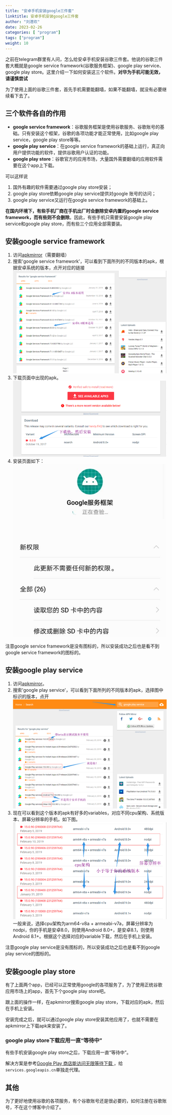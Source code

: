 ```yaml
---
title: "安卓手机安装google三件套"
linktitle: 安卓手机安装google三件套
author: "刘港欢"
date: 2023-02-26
categories: [ "program"]
tags: ["program"]
weight: 10
---
```


之前在telegram群里有人问，怎么给安卓手机安装谷歌三件套。他说的谷歌三件套大概就是google service framework(谷歌服务框架)、google play service、google play store。这里介绍一下如何安装这三个软件。**对华为手机可能无效，请谨慎尝试**
<!--more-->

为了使用上面的谷歌三件套，首先手机需要能翻墙，如果不能翻墙，就没有必要继续看下去了。

## 三个软件各自的作用

- **google service framework**：谷歌服务框架是使用谷歌服务、谷歌账号的基础。只有安装这个框架，谷歌的各项功能才能正常使用，比如google play service，google play store等等。
- **google play service**：在google service framework的基础上运行，真正向用户提供功能的软件，提供谷歌用户认证的功能。
- **google play store**：谷歌官方的应用市场，大量国外需要翻墙的应用软件需要在这个app上下载。

可以这样说
1. 国外有趣的软件需要通过google play store安装；
2. google play store依赖google play service提供对google 账号的访问；
3. google play service又运行在google service framework的基础上。

**在国内环境下，有些手机厂商在手机出厂时会删除安卓内置的google service framework，而有些则不会删除**。因此，有些手机只需要安装google play service和google play store，而有些三个应用全部需要装。

## 安装google service framework

1. 访问[apkmirror](https://www.apkmirror.com/)（需要翻墙）
2. 搜索'google service framework'，可以看到下面所列的不同版本的apk，根据安卓系统的版本，点开对应的链接
![](/img/gsf-version.png)
3. 下载页面中出现的apk。
![](/img/gsf-download.png)
4. 安装页面如下：
![](/img/gsf-install.jpg)

注意google service framework是没有图标的，所以安装成功之后也是看不到google service framework的图标的。

## 安装google play service

1. 访问[apkmirror](https://www.apkmirror.com/)。
2. 搜索'google play service'，可以看到下面所列的不同版本的apk，选择图中标识的版本，点开
![apkmirror-google-service.png](/img/apkmirror-google-service.png)
3. 现在可以看到这个版本的apk有好多的variables，对应不同cpu架构、系统版本、屏幕分辨率的手机，如下图。
![](/img/google-play-service-variables.png)
一般来说，选择cpu架构为arm64-v8a + armeabi-v7a，屏幕分辨率为nodpi，你的手机是安卓8.0，则使用Android 8.0+，是安卓8.1，则使用Android 8.1+。根据这个选择对应的variable下载，然后在手机上安装。

注意google play service是没有图标的，所以安装成功之后也是看不到google play service的图标的。

## 安装google play store

有了上面两个app，已经可以正常使用google的各项服务了，为了使用正统谷歌应用市场上的app，首先下个google play store吧。

跟上面的操作一样，在apkmirror搜索google play store，下载对应的apk，然后在手机上安装。

安装完成之后，就可以通过google play store安装其他应用了，也就不需要在apkmirror上下载apk来安装了。

### google play store下载应用一直“等待中”

有些手机安装google play store之后，下载应用一直“等待中”。

解决方案是参考[Google Play 商店能访问无限等待下载
](https://www.ohyee.cc/post/note_google_play_store)，给`services.googleapis.cn`单独走代理。

## 其他

为了更好地使用谷歌的各项服务，有个谷歌账号还是很必要的，如何注册在谷歌账号，不在这个博客中介绍了。
